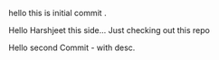 hello this is initial commit .

Hello Harshjeet this side... Just checking out this repo


Hello second Commit - with desc.